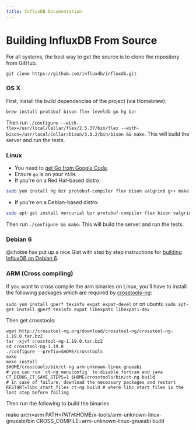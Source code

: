 ```yaml
---
title: InfluxDB Documentation
---
```


# Building InfluxDB From Source

For all systems, the best way to get the source is to clone the repository from GitHub.

``` shell
git clone https://github.com/influxdb/influxdb.git
```

### OS X

First, install the build dependencies of the project (via Homebrew):

``` shell
brew install protobuf bison flex leveldb go hg bzr
```

Then run `./configure --with-flex=/usr/local/Cellar/flex/2.5.37/bin/flex --with-bison=/usr/local/Cellar/bison/3.0.2/bin/bison && make`. This will build the server and run the tests.

### Linux

- You need to [get Go from Google Code](http://code.google.com/p/go/downloads/list).
- Ensure `go` is on your `PATH`.
- If you're on a Red Hat-based distro:

``` bash
sudo yum install hg bzr protobuf-compiler flex bison valgrind g++ make autoconf libtool libz-dev libbz2-dev
```

- If you're on a Debian-based distro:

``` bash
sudo apt-get install mercurial bzr protobuf-compiler flex bison valgrind g++ make autoconf libtool libz-dev libbz2-dev
```

Then run `./configure && make`. This will build the server and run the tests.

### Debian 6

@chobie has put up a nice Gist with step by step instructions for [building InfluxDB on Debian 6](https://gist.github.com/chobie/cb22c504223c3e929a00).

### ARM (Cross compiling)

If you want to cross compile the arm binaries on Linux, you'll have to
install the following packages which are required by
[crosstools-ng](http://crosstool-ng.org/):

`sudo yum install gperf texinfo expat expat-devel` or on ubuntu `sudo apt-get install gperf texinfo expat libexpat1 libexpat1-dev`

Then get crosstools:

```shell
wget http://crosstool-ng.org/download/crosstool-ng/crosstool-ng-1.19.0.tar.bz2
tar -xjvf crosstool-ng-1.19.0.tar.bz2
cd crosstool-ng-1.19.0
./configure --prefix=$HOME/crosstools
make
make install
$HOME/crosstools/bin/ct-ng arm-unknown-linux-gnueabi
# you can run `ct-ng menuconfig` to disable fortran and java
CT_DEBUG_CT_SAVE_STEPS=1 $HOME/crosstools/bin/ct-ng build
# in case of failure, download the necessary packages and restart
RESTART=libc_start_files ct-ng build # where libc_start_files is the last step before failing
```

Then run the following to build the binaries

make arch=arm PATH=$PATH:$HOME/x-tools/arm-unknown-linux-gnueabi/bin CROSS_COMPILE=arm-unknown-linux-gnueabi build
